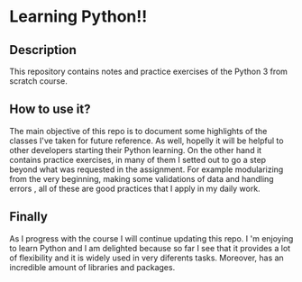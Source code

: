 # Learning Python!! 

## Description

This repository contains notes and practice exercises of the Python 3 from scratch course. 

## How to use it? 

The main objective of this repo is to document some highlights of the classes I've taken for future reference. As well, hopelly it will be helpful to other developers starting their Python learning.
On the other hand it contains practice exercises, in many of them I setted out to go a step beyond what was requested in the assignment. For example modularizing from the very beginning, making some validations of data and handling errors , all of these are good practices that I apply in my daily work.

## Finally

As I progress with the course I will continue updating this repo. I 'm enjoying to learn Python and I am delighted because so far I see that it provides a lot of flexibility and it is widely used in very diferents tasks. Moreover, has an incredible amount of libraries and packages.
